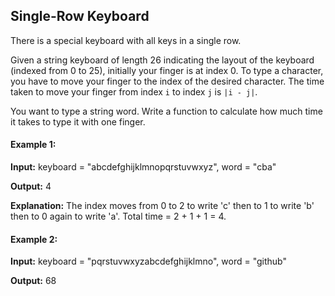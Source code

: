 ## Single-Row Keyboard

There is a special keyboard with all keys in a single row.

Given a string keyboard of length 26 indicating the layout of the keyboard (indexed from 0 to 25), initially your finger is at index 0. To type a character, you have to move your finger to the index of the desired character. The time taken to move your finger from index `i` to index `j` is `|i - j|`.

You want to type a string word. Write a function to calculate how much time it takes to type it with one finger.

#### Example 1:

**Input:** keyboard = "abcdefghijklmnopqrstuvwxyz", word = "cba"

**Output:** 4

**Explanation:** The index moves from 0 to 2 to write 'c' then to 1 to write 'b' then to 0 again to write 'a'. Total time = 2 + 1 + 1 = 4. 

#### Example 2:

**Input:** keyboard = "pqrstuvwxyzabcdefghijklmno", word = "github"

**Output:** 68
